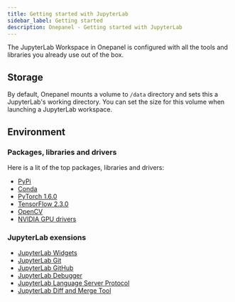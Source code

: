 ```yaml
---
title: Getting started with JupyterLab
sidebar_label: Getting started
description: Onepanel - Getting started with JupyterLab
---
```


The JupyterLab Workspace in Onepanel is configured with all the tools and libraries you already use out of the box.

## Storage
By default, Onepanel mounts a volume to `/data` directory and sets this a JupyterLab's working directory. You can set the size for this volume when launching a JupyterLab workspace.

## Environment

### Packages, libraries and drivers

Here is a lit of the top packages, libraries and drivers:

- [PyPi](https://pypi.org/)
- [Conda](https://docs.conda.io/en/latest/)
- [PyTorch 1.6.0](https://pytorch.org/)
- [TensorFlow 2.3.0](https://www.tensorflow.org/)
- [OpenCV](https://opencv.org/)
- [NVIDIA GPU drivers](https://gitlab.com/nvidia/container-images/cuda/blob/master/dist/10.2/ubuntu18.04-x86_64/base/Dockerfile)

### JupyterLab exensions

- [JupyterLab Widgets](https://github.com/jupyter-widgets/ipywidgets#ipywidgets-interactive-html-widgets)
- [JupyterLab Git](https://github.com/jupyterlab/jupyterlab-git#jupyterlab-git)
- [JupyterLab GitHub](https://github.com/jupyterlab/jupyterlab-github#jupyterlab-github)
- [JupyterLab Debugger](https://github.com/jupyterlab/debugger#jupyterlabdebugger)
- [JupyterLab Language Server Protocol](https://github.com/krassowski/jupyterlab-lsp#language-server-protocol-integration-for-jupyterlab)
- [JupyterLab Diff and Merge Tool](https://github.com/jupyter/nbdime#nbdime-jupyter-notebook-diff-and-merge-tools)